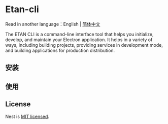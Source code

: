 # Etan-cli

Read in another language：English | [简体中文](./README_zh-CN.md) 

The ETAN CLI is a command-line interface tool that helps you initialize, develop, and maintain your Electron application. It helps in a variety of ways, including building projects, providing services in development mode, and building applications for production distribution.


## 安装



## 使用



## License

Nest is [MIT licensed](LICENSE).